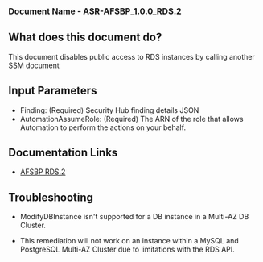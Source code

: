 ### Document Name - ASR-AFSBP_1.0.0_RDS.2
## What does this document do?
This document disables public access to RDS instances by calling another SSM document

## Input Parameters
* Finding: (Required) Security Hub finding details JSON
* AutomationAssumeRole: (Required) The ARN of the role that allows Automation to perform the actions on your behalf.

## Documentation Links
* [AFSBP RDS.2](https://docs.aws.amazon.com/securityhub/latest/userguide/securityhub-standards-fsbp-controls.html#fsbp-rds-2)

## Troubleshooting
* ModifyDBInstance isn't supported for a DB instance in a Multi-AZ DB Cluster.
 - This remediation will not work on an instance within a MySQL and PostgreSQL Multi-AZ Cluster due to limitations with the RDS API. 
